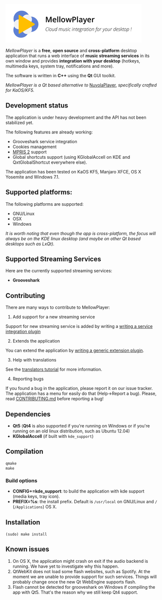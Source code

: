 ![MellowPlayer banner](/banner.png)

*MellowPlayer* is a **free**, **open source** and **cross-platform** desktop application
that runs a web interface of **music streaming services** in its own window and
provides **integration with your desktop** (hotkeys, multimedia keys, system tray,
notifications and more).

The software is written in **C++** using the **Qt** GUI toolkit.

*MellowPlayer is a Qt based alternative to* [NuvolaPlayer](https://tiliado.eu/nuvolaplayer/), 
*specifically crafted for KaOS/KF5.*

## Development status

The application is under heavy development and the API has not been stabilized yet.

The following features are already working:

- Grooveshark service integration
- Cookies management
- [MPRIS 2](http://specifications.freedesktop.org/mpris-spec/latest/) support
- Global shortcuts support (using KGlobalAccell on KDE and QxtGlobalShortcut everywhere else).

The application has been tested on KaOS KF5, Manjaro XFCE, OS X Yosemite and Windows 7.1.

## Supported platforms:

The following platforms are supported:

- GNU/Linux
- OSX
- Windows

*It is worth noting that even though the app is cross-platform, the focus will always be 
on the KDE linux desktop (and maybe on other Qt based desktops such as LxQt).*

## Supported Streaming Services

Here are the currently supported streaming services:

  - **Grooveshark**

## Contributing

There are many ways to contribute to MellowPlayer:

1) Add support for a new streaming service

Support for new streaming service is added by writing a [writing a service integration plugin]()

2) Extends the application

You can extend the application by [writing a generic extension plugin]().

3) Help with translations

See the [translators tutorial]() for more information.

4) Reporting bugs

If you found a bug in the application, please report it on our issue tracker. The application 
has a menu for easily do that (Help->Report a bug). Please, read [CONTRIBUTING.md]() before
reporting a bug!


## Dependencies

- **Qt5** (**Qt4** is also supported if you're running on Windows or if you're running on an old linux distribution, such as Ubuntu 12.04)
- **KGlobalAccell** (if built with ``kde_support``)


## Compilation

```
qmake
make 
```

### Build options

- **CONFIG+=kde_support**: to build the application with kde support (media keys, tray icon).
- **PREFIX=%s**: the install prefix. Default is ``/usr/local`` on GNU/Linux and ``/`` (``/Applications``) OS X.


## Installation

``` (sudo) make install ```

## Known issues

1) On OS X, the application might crash on exit if the audio backend is running. We have yet to investigate why this happen.
2) QtWebKit does not load some flash websites, such as Spotify. At the moment we are unable to provide
   support for such services. Things will probably change once the new Qt WebEngine supports flash.
3) Flash cannot be detected for grooveshark on Windows if compiling the app with Qt5. That's the reason
   why we still keep Qt4 support.
